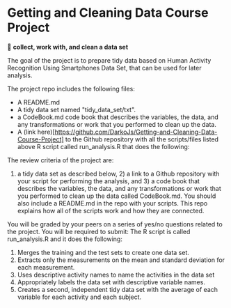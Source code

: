 # Getting and Cleaning Data Course Project
:goal_net: **collect, work with, and clean a data set**

The goal of the project is to prepare tidy data based on Human Activity Recognition Using Smartphones Data Set, that can be used for later analysis. 

The project repo includes the following files: 

* A README.md 
* A tidy data set named "tidy_data_set/txt".
* a CodeBook.md code book that describes the variables, the data, and any transformations or work that you performed to clean up the data.
* A (link here)[https://github.com/DarkoJs/Getting-and-Cleaning-Data-Course-Project] to the Github repository with all the scripts/files listed above
R script called run_analysis.R that does the following:





The review criteria of the project are: 

1) a tidy data set as described below, 2) a link to a Github repository with your script for performing the analysis, and 3) a code book that describes the variables, the data, and any transformations or work that you performed to clean up the data called CodeBook.md. You should also include a README.md in the repo with your scripts. This repo explains how all of the scripts work and how they are connected.



You will be graded by your peers on a series of yes/no questions related to the project. You will be required to submit: 
The R script is called run_analysis.R and it does the following: 

1. Merges the training and the test sets to create one data set.
2. Extracts only the measurements on the mean and standard deviation for each measurement. 
3. Uses descriptive activity names to name the activities in the data set
4. Appropriately labels the data set with descriptive variable names. 
5. Creates a second, independent tidy data set with the average of each variable for each activity and each subject.
